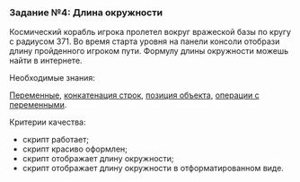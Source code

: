 ### Задание №4: Длина окружности

Космический корабль игрока пролетел вокруг вражеской базы по кругу с радиусом 371. Во время старта уровня на панели консоли отобрази длину пройденного игроком пути. Формулу длины окружности можешь найти в интернете.

Необходимые знания:

[Переменные](https://github.com/UniumGames/Lessons/tree/master/09#Переменные), [конкатенация строк](https://github.com/UniumGames/Lessons/tree/master/09#Конкатенация-строк), [позиция объекта](https://github.com/UniumGames/Lessons/tree/master/09#Позиция-объекта), [операции с переменными](https://github.com/UniumGames/Lessons/tree/master/09#Операции-с-переменными).

Критерии качества:

- скрипт работает;
- скрипт красиво оформлен;
- скрипт отображает длину окружности;
- скрипт отображает длину окружности в отформатированном виде.